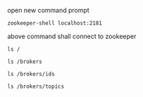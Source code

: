 open new command prompt 


```
zookeeper-shell localhost:2181
```


above command shall connect to zookeeper

```
ls /
```

```
ls /brokers
```


```
ls /brokers/ids
```



```
ls /brokers/topics
```
